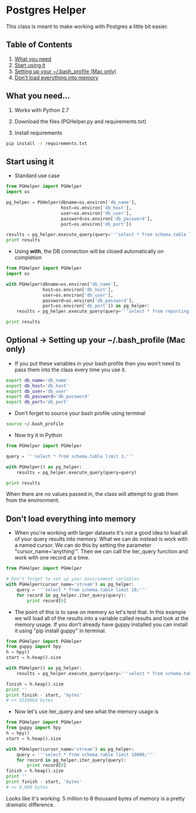 # Postgres Helper
This class is meant to make working with Postgres a little bit easier.

## Table of Contents
1. [What you need](https://github.com/gravity226/useful_stuff/tree/master/PGHelper#what-you-need)
2. [Start using it](https://github.com/gravity226/useful_stuff/tree/master/PGHelper#start-using-it)
3. [Setting up your ~/.bash_profile (Mac only) ](https://github.com/gravity226/useful_stuff/tree/master/PGHelper#optional---setting-up-your-bash_profile-mac-only)
4. [Don't load everything into memory](https://github.com/gravity226/useful_stuff/tree/master/PGHelper#dont-load-everything-into-memory)

## What you need...
1. Works with Python 2.7

2. Download the files (PGHelper.py and requirements.txt)

3. Install requirements

```bash
pip install -r requirements.txt
```

## Start using it

- Standard use case
```Python
from PGHelper import PGHelper
import os

pg_helper = PGHelper(dbname=os.environ['db_name'],
                     host=os.environ['db_host'],
                     user=os.environ['db_user'],
                     password=os.environ['db_password'],
                     port=os.environ['db_port'])

results = pg_helper.execute_query(query='''select * from schema.table limit 1;''')
print results
```

- Using **with**, the DB connection will be closed automatically on completion
```Python
from PGHelper import PGHelper
import os

with PGHelper(dbname=os.environ['db_name'],
              host=os.environ['db_host'],
              user=os.environ['db_user'],
              password=os.environ['db_password'],
              port=os.environ['db_port']) as pg_helper:
    results = pg_helper.execute_query(query='''select * from reporting.email_activities limit 1;''')

print results
```

## Optional -> Setting up your ~/.bash_profile (Mac only)  
- If you put these variables in your bash profile then you won't need to pass them into the class every time you use it.

```Bash
export db_name='db_name'
export db_host='db_host'
export db_user='db_user'
export db_password='db_password'
export db_port='db_port'
```

- Don't forget to source your bash profile using terminal

```Bash
source ~/.bash_profile
```

- Now try it in Python
```Python
from PGHelper import PGHelper

query = '''select * from schema.table limit 1;'''

with PGHelper() as pg_helper:
    results = pg_helper.execute_query(query=query)

print results
```

When there are no values passed in, the class will attempt to grab them from the environment.

## Don't load everything into memory
- When you're working with larger datasets it's not a good idea to load all of your query results into memory.  What we can do instead is work with a named cursor.  We can do this by setting the parameter "cursor_name='anything'".  Then we can call the iter_query function and work with one record at a time.

```Python
from PGHelper import PGHelper

# Don't forget to set up your environment variables
with PGHelper(cursor_name='stream') as pg_helper:
    query = '''select * from schema.table limit 10;'''
    for record in pg_helper.iter_query(query):
        print record[0]
```

- The point of this is to save on memory so let's test that.  In this example we will load all of the results into a variable called results and look at the memory usage.  If you don't already have guppy installed you can install it using "pip install guppy" in terminal.

```Python
from PGHelper import PGHelper
from guppy import hpy
h = hpy()
start = h.heap().size

with PGHelper() as pg_helper:
    results = pg_helper.execute_query(query='''select * from schema.table limit 10000;''')

finish = h.heap().size
print ''
print finish - start, 'bytes'
# >> 5320864 bytes
```

- Now let's use iter_query and see what the memory usage is

```Python
from PGHelper import PGHelper
from guppy import hpy
h = hpy()
start = h.heap().size

with PGHelper(cursor_name='stream') as pg_helper:
    query = '''select * from schema.table limit 10000;'''
    for record in pg_helper.iter_query(query):
        print record[0]
finish = h.heap().size
print ''
print finish - start, 'bytes'
# >> 8,000 bytes
```

Looks like it's working.  5 million to 8 thousand bytes of memory is a pretty dramatic difference.
